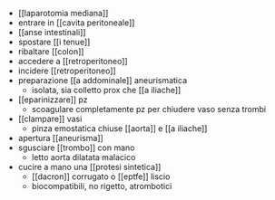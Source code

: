 - [[laparotomia mediana]]
- entrare in [[cavita peritoneale]]
- [[anse intestinali]]
- spostare [[i tenue]]
- ribaltare [[colon]]
- accedere a [[retroperitoneo]]
- incidere [[retroperitoneo]]
- preparazione [[a addominale]] aneurismatica
	- isolata, sia colletto prox che [[a iliache]]
- [[eparinizzare]] pz
	- scoagulare completamente pz per chiudere vaso senza trombi
- [[clampare]] vasi
	- pinza emostatica chiuse [[aorta]] e [[a iliache]]
- apertura [[aneurisma]]
- sgusciare [[trombo]] con mano
	- letto aorta dilatata malacico
- cucire a mano una [[protesi sintetica]]
	- [[dacron]] corrugato o [[eptfe]] liscio
	- biocompatibili, no rigetto, atrombotici
